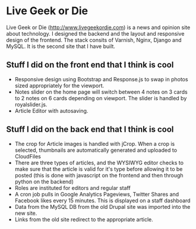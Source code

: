 Live Geek or Die 
================
Live Geek or Die (http://www.livegeekordie.com) is a news and opinion site about technology. I designed the backend and the layout and responsive design of the frontend.
The stack consits of Varnish, Nginx, Django and MySQL. It is the second site that I have built.

Stuff I did on the front end that I think is cool
-------------------------------------------------

* Responsive design using Bootstrap and Response.js to swap in photos sized appropriately for the viewport.
* Notes slider on the home page will switch between 4 notes on 3 cards to 2 notes on 6 cards depending on viewport. The slider is handled by royalslider.js.
* Article Editor with autosaving.

Stuff I did on the back end that I think is cool
------------------------------------------------

* The crop for Article images is handled with jCrop. When a crop is selected, thumbnails are automatically generated and uploaded to CloudFiles
* There are three types of articles, and the WYSIWYG editor checks to make sure that the article is valid for it's type before allowing it to be posted (this is done with javascript on the frontend and then through python on the backend)
* Roles are instituted for editors and regular staff
* A cron job pulls in Google Analytics Pageviews, Twitter Shares and Facebook likes every 15 minutes. This is displayed on a staff dashboard
* Data from the MySQL DB from the old Drupal site was imported into the new site.
* Links from the old site redirect to the appropriate article.
